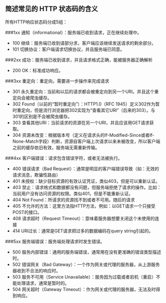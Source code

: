 ## 简述常见的 HTTP 状态码的含义
所有HTTP响应状态码分成5组：

###1xx 通知（informational）：服务端已收到请求，正在继续处理中。

- 100 继续：服务端已收到请部分求，客户端应该继续发送请求的剩余部分。
- 101 切换协议：客户端请求切换协议，并且服务端已同意。

###2xx 成功：服务端已收到请求，并且请求格式正确，能被服务器正确解析
- 200 OK：标准成功响应。

###3xx 重定向：重定向，需要进一步操作来完成请求
- 301 永久重定向：当前和以后的请求都会被重定向到另一个URI。并且这个重定向会被爬虫缓存。
- 302 Found（以前的“暂时重定向”）：HTTP1.0（RFC 1945）定义302作为暂时重定向，但是流行浏览器把302实现为“查看其它URI”（后来的303）。与301的区别是不会被爬虫缓存。
- 303 查看其他URI：当前请求的资源在另一个URI，并且应该用GET请求获取。
- 304 资源未改变：根据版本号（定义在请求头的If-Modified-Since或者If-None-Match字段）判断，资源自客户端上次请求以来未被改变，所以客户端之前的缓存依旧有效，服务端无需重新传输。

###4xx 客户端错误：请求包含错误字符，或者无法被执行。
- 400 错误请求（Bad Request）：通常是明显的客户端错误导致（如：无效的请求消息，欺骗性路由）
- 401 未授权：缺少目标资源的有效认证凭证，类似403，但是可以重新认证。
- 403 禁止：请求格式和数据都没有问题，但服务端拒绝了请求的操作。比如：当前用户没有访问资源的权限。类似401，但是不能重新认证。
- 404 Not Found：所请求的资源找不到或者不可用。随后的请求
- 405 不允许的方法：这里方法指HTTP方法，例如：以GET请求一个只接受POST的接口。
- 408 请求超时（Request Timeout）：意味着服务器想要关闭这个未使用的连接
- 414 URI过长：通常是GET请求把过多的数据编码在query string引起的。

###5xx 服务端错误：服务端处理请求时发生错误。
- 500 服务内部错误：通用的服务端错误，通常用在没有更准确的错误类型描述时。
- 502 错误网关（Bad Gateway）：一个作为网关或代理的服务器，从上游服务器收到不合法的响应时。
- 503 服务不可用（Service Unavailable）：服务因为过载或者宕机（重启）不能处理请求，通常是暂时的。
- 504 网关超时（Gateway Timeout）：作为网关或代理的服务器，无法及时得到响应。
